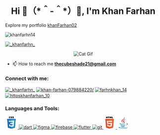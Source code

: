 <h1 align="center">Hi 👋（*＾-＾*）👋, I'm Khan Farhan</h1>

Explore my portfolio [khanFarhan02](https://khan-farhan02.web.app/)
<p align="left"> <img src="https://komarev.com/ghpvc/?username=khanfarhn14&label=Profile%20views&color=0e75b6&style=flat" alt="khanfarhn14" /> </p>


<p align="left"> <a href="https://twitter.com/_khanfarhn_" target="blank"><img src="https://img.shields.io/twitter/follow/_khanfarhn_?logo=twitter&style=for-the-badge" alt="_khanfarhn_" /></a> </p>

<p align="center"><img src="https://media.giphy.com/media/vFKqnCdLPNOKc/giphy.gif" alt="Cat Gif" /> </p>

- 📫 How to reach me **thecubeshade21@gmail.com**

<h3 align="left">Connect with me:</h3>
<p align="left">
<a href="https://twitter.com/_khanfarhn_" target="blank"><img align="center" src="https://raw.githubusercontent.com/rahuldkjain/github-profile-readme-generator/master/src/images/icons/Social/twitter.svg" alt="_khanfarhn_" height="30" width="40" /></a>
<a href="https://linkedin.com/in/khan-farhan-079884220/" target="blank"><img align="center" src="https://raw.githubusercontent.com/rahuldkjain/github-profile-readme-generator/master/src/images/icons/Social/linked-in-alt.svg" alt="khan-farhan-079884220/" height="30" width="40" /></a>
<a href="https://instagram.com/farhnkhan_14" target="blank"><img align="center" src="https://raw.githubusercontent.com/rahuldkjain/github-profile-readme-generator/master/src/images/icons/Social/instagram.svg" alt="farhnkhan_14" height="30" width="40" /></a>
<a href="https://dribbble.com/httpskhanfarhan_10" target="blank"><img align="center" src="https://raw.githubusercontent.com/rahuldkjain/github-profile-readme-generator/master/src/images/icons/Social/dribbble.svg" alt="httpskhanfarhan_10" height="30" width="40" /></a>
</p>

<h3 align="left">Languages and Tools:</h3>
<p align="left"> <a href="https://www.w3schools.com/css/" target="_blank" rel="noreferrer"> <img src="https://raw.githubusercontent.com/devicons/devicon/master/icons/css3/css3-original-wordmark.svg" alt="css3" width="40" height="40"/> </a> <a href="https://dart.dev" target="_blank" rel="noreferrer"> <img src="https://www.vectorlogo.zone/logos/dartlang/dartlang-icon.svg" alt="dart" width="40" height="40"/> </a> <a href="https://www.figma.com/" target="_blank" rel="noreferrer"> <img src="https://www.vectorlogo.zone/logos/figma/figma-icon.svg" alt="figma" width="40" height="40"/> </a> <a href="https://firebase.google.com/" target="_blank" rel="noreferrer"> <img src="https://www.vectorlogo.zone/logos/firebase/firebase-icon.svg" alt="firebase" width="40" height="40"/> </a> <a href="https://flutter.dev" target="_blank" rel="noreferrer"> <img src="https://www.vectorlogo.zone/logos/flutterio/flutterio-icon.svg" alt="flutter" width="40" height="40"/> </a> <a href="https://git-scm.com/" target="_blank" rel="noreferrer"> <img src="https://www.vectorlogo.zone/logos/git-scm/git-scm-icon.svg" alt="git" width="40" height="40"/> </a> <a href="https://www.w3.org/html/" target="_blank" rel="noreferrer"> <img src="https://raw.githubusercontent.com/devicons/devicon/master/icons/html5/html5-original-wordmark.svg" alt="html5" width="40" height="40"/> </a> <a href="https://www.java.com" target="_blank" rel="noreferrer"> <img src="https://raw.githubusercontent.com/devicons/devicon/master/icons/java/java-original.svg" alt="java" width="40" height="40"/> </a> </p>

<!-- <p><img align="left" src="https://github-readme-stats.vercel.app/api/top-langs?username=khanfarhn14&show_icons=true&locale=en&layout=compact" alt="khanfarhn14" /></p> -->

<!-- <p>&nbsp;<img align="center" src="https://github-readme-stats.vercel.app/api?username=khanfarhn14&show_icons=true&locale=en" alt="khanfarhn14" /></p> -->


